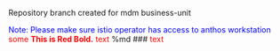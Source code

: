 Repository branch created for mdm business-unit


<span style="color:blue"> Note: Please make sure istio operator has access to anthos workstation </span>
<span style="color:red">some **This is Red Bold.** text</span>
%md ###  <span style="color:red">text</span>
